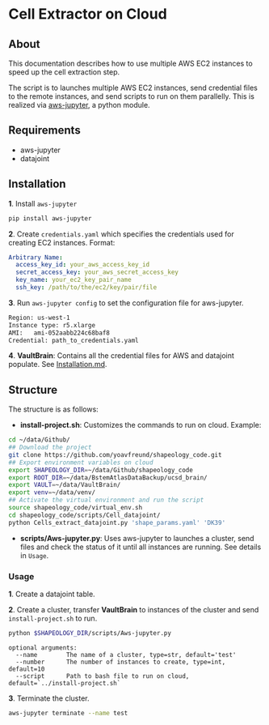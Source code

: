 # Cell Extractor on Cloud
## About
This documentation describes how to use multiple AWS EC2 instances to speed up the cell extraction step.

The script is to launches multiple AWS EC2 instances, send credential files to the remote instances,
and send scripts to run on them parallelly. This is realized via [aws-jupyter](https://github.com/arapat/aws-jupyter), a python module.

## Requirements
* aws-jupyter
* datajoint

## Installation
**1**. Install `aws-jupyter`
```bash
pip install aws-jupyter
```
**2**. Create `credentials.yaml` which specifies the credentials used for creating EC2 instances. 
Format:
```yaml
Arbitrary Name:
  access_key_id: your_aws_access_key_id
  secret_access_key: your_aws_secret_access_key
  key_name: your_ec2_key_pair_name
  ssh_key: /path/to/the/ec2/key/pair/file
```
**3**. Run `aws-jupyter config` to set the configuration file for aws-jupyter. 
```bash
Region: us-west-1
Instance type: r5.xlarge
AMI:   ami-052aabb224c68baf8
Credential: path_to_credentials.yaml
```
**4**. **VaultBrain**: Contains all the credential files for AWS and datajoint populate. See [Installation.md](Installation.md).

## Structure
The structure is as follows:
* **install-project.sh**: Customizes the commands to run on cloud. Example:
```bash
cd ~/data/Github/
## Download the project
git clone https://github.com/yoavfreund/shapeology_code.git
## Export environment variables on cloud
export SHAPEOLOGY_DIR=~/data/Github/shapeology_code
export ROOT_DIR=~/data/BstemAtlasDataBackup/ucsd_brain/
export VAULT=~/data/VaultBrain/
export venv=~/data/venv/
## Activate the virtual environment and run the script
source shapeology_code/virtual_env.sh
cd shapeology_code/scripts/Cell_datajoint/
python Cells_extract_datajoint.py 'shape_params.yaml' 'DK39'
```

* **scripts/Aws-jupyter.py**: Uses aws-jupyter to launches a cluster, send files and check the status of it until all instances are running. 
See details in `Usage`.

### Usage
**1**. Create a datajoint table.

**2**. Create a cluster, transfer **VaultBrain** to instances of the cluster and send `install-project.sh` to run. 
```bash
python $SHAPEOLOGY_DIR/scripts/Aws-jupyter.py
```
```
optional arguments:
  --name        The name of a cluster, type=str, default='test'
  --number      The number of instances to create, type=int, default=10
  --script      Path to bash file to run on cloud, default=`../install-project.sh`
```
**3**. Terminate the cluster.
```bash
aws-jupyter terminate --name test
```

